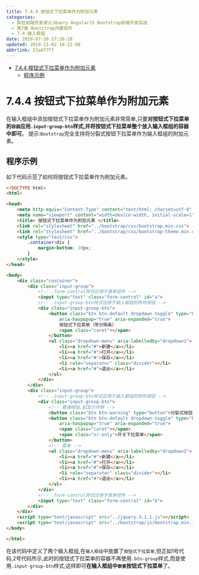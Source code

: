 ```yaml
---
title: 7.4.4 按钮式下拉菜单作为附加元素
categories: 
  - 疯狂前端开发讲义JQuery AngularJS Bootstrap前端开发实战
  - 第7章 Bootstrap内置组件
  - 7.4 输入框组
date: 2019-07-30 17:26:18
updated: 2019-11-02 10:12:08
abbrlink: 22ad77ff
---
```

<div id='my_toc'>

- [7.4.4 按钮式下拉菜单作为附加元素](/JavaReadingNotes/22ad77ff/#7-4-4-按钮式下拉菜单作为附加元素)
    - [程序示例](/JavaReadingNotes/22ad77ff/#程序示例)

</div>
<!--more-->
<script>if (navigator.platform.toLowerCase() == 'win32'){document.getElementById('my_toc').style.display = 'none';}</script>

<!--end-->
<!--SSTStart-->
# 7.4.4 按钮式下拉菜单作为附加元素 #
在输入框组中添加按钮式下拉菜单作为附加元素非常简单,只要**对按钮式下拉菜单的`容器`应用`.input-group-btn`样式,并将按钮式下拉菜单整个放入输入框组的容器中即可**。
提示:`Bootstrap`完全支持将分裂式按钮下拉菜单作为输入框组的附加元素。
## 程序示例 ##
如下代码示范了如何将按钮式下拉菜单作为附加元素。
```html
<!DOCTYPE html>
<html>

<head>
	<meta http-equiv="Content-Type" content="text/html; charset=utf-8" />
	<meta name="viewport" content="width=device-width, initial-scale=1">
	<title> 按钮式下拉菜单作为附加元素 </title>
	<link rel="stylesheet" href="../bootstrap/css/bootstrap.min.css">
	<link rel="stylesheet" href="../bootstrap/css/bootstrap-theme.min.css">
	<style type="text/css">
		.container>div {
			margin-bottom: 10px;
		}
	</style>
</head>

<body>
	<div class="container">
		<div class="input-group">
			<!-- .form-control样式应用于表单控件 -->
			<input type="text" class="form-control" id="a">
			<!-- .input-group-btn样式应用于输入框组的附件按钮 -->
			<div class="input-group-btn">
				<button class="btn btn-default dropdown-toggle" type="button" id="dropdown1" data-toggle="dropdown"
					aria-haspopup="true" aria-expanded="true">
					按钮式下拉菜单（带分隔条）
					<span class="caret"></span>
				</button>
				<ul class="dropdown-menu" aria-labelledby="dropdown1">
					<li><a href="#">新建</a></li>
					<li><a href="#">打开</a></li>
					<li><a href="#">保存</a></li>
					<li role="separator" class="divider"></li>
					<li><a href="#">退出</a></li>
				</ul>
			</div>
		</div>
		<div class="input-group">
			<!-- .input-group-btn样式应用于输入框组的附件按钮 -->
			<div class="input-group-btn">
				<!-- 普通按钮,起显示作用 -->
				<button class="btn btn-warning" type="button">分裂式按钮下拉菜单（带分隔条）</button>
				<button class="btn btn-default dropdown-toggle" type="button" id="dropdown2" data-toggle="dropdown"
					aria-haspopup="true" aria-expanded="true">
					<span class="caret"></span>
					<span class="sr-only">开关下拉菜单</span>
				</button>
				<!-- 菜单 -->
				<ul class="dropdown-menu" aria-labelledby="dropdown2">
					<li><a href="#">新建</a></li>
					<li><a href="#">打开</a></li>
					<li><a href="#">保存</a></li>
					<li role="separator" class="divider"></li>
					<li><a href="#">退出</a></li>
				</ul>
			</div>
			<!-- .form-control样式应用于表单控件 -->
			<input type="text" class="form-control" id="b">
		</div>
	</div>
	<script type="text/javascript" src="../jquery-3.1.1.js"></script>
	<script type="text/javascript" src="../bootstrap/js/bootstrap.min.js"></script>
</body>

</html>
```
在该代码中定义了两个输入框组,在`输入框组`中放置了`按钮式下拉菜单`,但正如1号代码,2号代码所示,此时的按钮式下拉菜单的容器不再使用`.btn-group`样式,而是使用`.input-group-btn`样式,这样即可**在输入框组中`嵌套`按钮式下拉菜单**了。
<!--SSTStop-->

